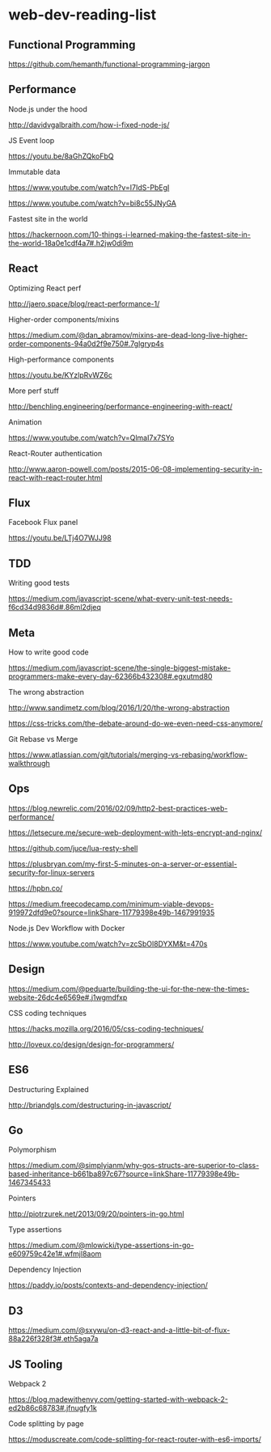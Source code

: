 # web-dev-reading-list

## Functional Programming
https://github.com/hemanth/functional-programming-jargon

## Performance
Node.js under the hood

http://davidvgalbraith.com/how-i-fixed-node-js/

JS Event loop

https://youtu.be/8aGhZQkoFbQ

Immutable data

https://www.youtube.com/watch?v=I7IdS-PbEgI

https://www.youtube.com/watch?v=bi8c55JNyGA

Fastest site in the world

https://hackernoon.com/10-things-i-learned-making-the-fastest-site-in-the-world-18a0e1cdf4a7#.h2jw0di9m

## React
Optimizing React perf

http://jaero.space/blog/react-performance-1/

Higher-order components/mixins

https://medium.com/@dan_abramov/mixins-are-dead-long-live-higher-order-components-94a0d2f9e750#.7glgryp4s

High-performance components

https://youtu.be/KYzlpRvWZ6c

More perf stuff

http://benchling.engineering/performance-engineering-with-react/

Animation

https://www.youtube.com/watch?v=QlmaI7x7SYo

React-Router authentication

http://www.aaron-powell.com/posts/2015-06-08-implementing-security-in-react-with-react-router.html

## Flux
Facebook Flux panel

https://youtu.be/LTj4O7WJJ98

## TDD
Writing good tests

https://medium.com/javascript-scene/what-every-unit-test-needs-f6cd34d9836d#.86ml2djeq

## Meta
How to write good code

https://medium.com/javascript-scene/the-single-biggest-mistake-programmers-make-every-day-62366b432308#.egxutmd80

The wrong abstraction

http://www.sandimetz.com/blog/2016/1/20/the-wrong-abstraction

https://css-tricks.com/the-debate-around-do-we-even-need-css-anymore/

Git Rebase vs Merge

https://www.atlassian.com/git/tutorials/merging-vs-rebasing/workflow-walkthrough

## Ops

https://blog.newrelic.com/2016/02/09/http2-best-practices-web-performance/

https://letsecure.me/secure-web-deployment-with-lets-encrypt-and-nginx/

https://github.com/juce/lua-resty-shell

https://plusbryan.com/my-first-5-minutes-on-a-server-or-essential-security-for-linux-servers

https://hpbn.co/

https://medium.freecodecamp.com/minimum-viable-devops-919972dfd9e0?source=linkShare-11779398e49b-1467991935

Node.js Dev Workflow with Docker

https://www.youtube.com/watch?v=zcSbOl8DYXM&t=470s

## Design

https://medium.com/@peduarte/building-the-ui-for-the-new-the-times-website-26dc4e6569e#.j1wgmdfxp

CSS coding techniques

https://hacks.mozilla.org/2016/05/css-coding-techniques/

http://loveux.co/design/design-for-programmers/

## ES6

Destructuring Explained

http://briandgls.com/destructuring-in-javascript/

## Go

Polymorphism 

https://medium.com/@simplyianm/why-gos-structs-are-superior-to-class-based-inheritance-b661ba897c67?source=linkShare-11779398e49b-1467345433

Pointers

http://piotrzurek.net/2013/09/20/pointers-in-go.html

Type assertions

https://medium.com/@mlowicki/type-assertions-in-go-e609759c42e1#.wfmjl8aom

Dependency Injection

https://paddy.io/posts/contexts-and-dependency-injection/


## D3
https://medium.com/@sxywu/on-d3-react-and-a-little-bit-of-flux-88a226f328f3#.eth5aga7a

## JS Tooling
Webpack 2

https://blog.madewithenvy.com/getting-started-with-webpack-2-ed2b86c68783#.jfnugfy1k

Code splitting by page

https://moduscreate.com/code-splitting-for-react-router-with-es6-imports/
